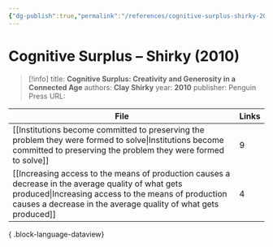 ```yaml
---
{"dg-publish":true,"permalink":"/references/cognitive-surplus-shirky-2010/"}
---
```



# Cognitive Surplus – Shirky (2010)

> [!info]
> title: **Cognitive Surplus: Creativity and Generosity in a Connected Age**
> authors: **Clay Shirky**
> year: **2010**
> publisher: Penguin Press
> URL: 


| File                                                                                                                                                                                                                            | Links |
| ------------------------------------------------------------------------------------------------------------------------------------------------------------------------------------------------------------------------------- | ----- |
| [[Institutions become committed to preserving the problem they were formed to solve\|Institutions become committed to preserving the problem they were formed to solve]]                                                     | 9     |
| [[Increasing access to the means of production causes a decrease in the average quality of what gets produced\|Increasing access to the means of production causes a decrease in the average quality of what gets produced]] | 4     |

{ .block-language-dataview}